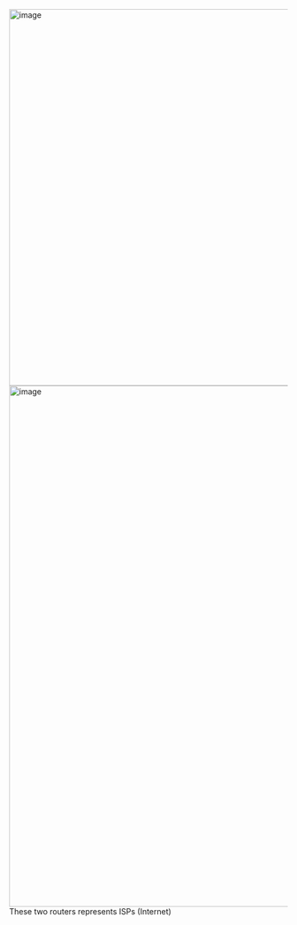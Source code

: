 <img width="680" alt="image" src="https://github.com/user-attachments/assets/e556e72b-2ec5-403f-afc0-6c76a44b89ba" />

<img width="941" alt="image" src="https://github.com/user-attachments/assets/6c347f8f-22b9-4020-9e11-f8613aee4df0" />
These two routers represents ISPs (Internet)

